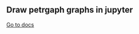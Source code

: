 Draw petrgaph graphs in jupyter
-------------------------------------

[Go to docs](https://github.com/timthelion/petgraph-evcxr/blob/master/README.ipynb)
